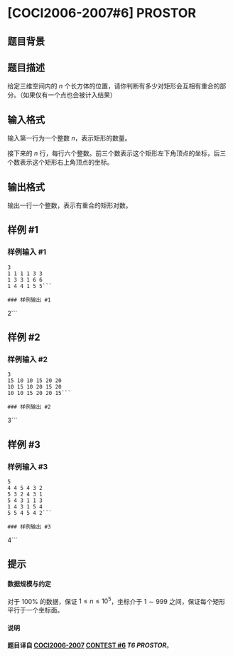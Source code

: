 # [COCI2006-2007#6] PROSTOR

## 题目背景



## 题目描述

给定三维空间内的 $n$ 个长方体的位置，请你判断有多少对矩形会互相有重合的部分。（如果仅有一个点也会被计入结果）

## 输入格式

输入第一行为一个整数 $n$，表示矩形的数量。

接下来的 $n$ 行，每行六个整数。前三个数表示这个矩形左下角顶点的坐标，后三个数表示这个矩形右上角顶点的坐标。

## 输出格式

输出一行一个整数，表示有重合的矩形对数。

## 样例 #1

### 样例输入 #1
```
3
1 1 1 1 3 3
1 3 3 1 6 6
1 4 4 1 5 5```

### 样例输出 #1

```
2```

## 样例 #2

### 样例输入 #2
```
3
15 10 10 15 20 20
10 15 10 20 15 20
10 10 15 20 20 15```

### 样例输出 #2

```
3```

## 样例 #3

### 样例输入 #3
```
5
4 4 5 4 3 2
5 3 2 4 3 1
5 4 3 1 1 3
1 4 3 1 5 4
5 5 4 5 4 2```

### 样例输出 #3

```
4```

## 提示

#### 数据规模与约定

对于 $100\%$ 的数据，保证 $1\le n\le 10^5$，坐标介于 $1\sim 999$ 之间，保证每个矩形平行于一个坐标面。
#### 说明

**题目译自 [COCI2006-2007](https://hsin.hr/coci/archive/2006_2007/) [CONTEST #6](https://hsin.hr/coci/archive/2006_2007/contest6_tasks.pdf) *T6 PROSTOR***。
